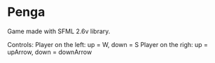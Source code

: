 # Penga

Game made with SFML 2.6v library.

Controls:
Player on the left: up = W, down = S
Player on the righ: up = upArrow, down = downArrow
